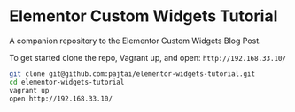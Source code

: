 # Elementor Custom Widgets Tutorial

A companion repository to the Elementor Custom Widgets Blog Post.

To get started clone the repo, Vagrant up, and open: `http://192.168.33.10/`

```bash
git clone git@github.com:pajtai/elementor-widgets-tutorial.git
cd elementor-widgets-tutorial
vagrant up
open http://192.168.33.10/
```
